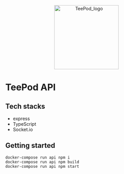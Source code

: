 <p align="center">
  <img src="https://user-images.githubusercontent.com/38146004/87273860-2ee58400-c515-11ea-8362-779816aaccd8.png" width="200px" alt="TeePod_logo">
</p>

# TeePod API

## Tech stacks

- express
- TypeScript
- Socket.io

## Getting started

```shell
docker-compose run api npm i
docker-compose run api npm build
docker-compose run api npm start
```
